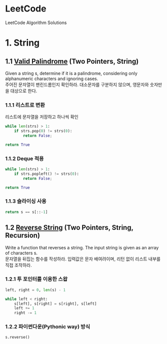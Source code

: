 # LeetCode   
LeetCode Algorithm Solutions


# 1. String   
## 1.1 [Valid Palindrome](https://leetcode.com/problems/valid-palindrome/) (Two Pointers, String)
Given a string s, determine if it is a palindrome, considering only alphanumeric characters and ignoring cases.   
주어진 문자열이 팬린드롬인지 확인하라. 대소문자를 구분하지 않으며, 영문자와 숫자만을 대상으로 한다.   
### 1.1.1 리스트로 변환
리스트에 문자열을 저장하고 하나씩 확인
```python
while len(strs) > 1:
    if strs.pop(0) != strs(0):
        return False;

return True
```
### 1.1.2 Deque 적용
```python
while len(strs) > 1:
    if strs.popleft() != strs(0):
        return False;

return True
```
### 1.1.3 슬라이싱 사용
```python
return s == s[::-1]
```

## 1.2 [Reverse String](https://leetcode.com/problems/reverse-string/) (Two Pointers, String, Recursion)
Write a function that reverses a string. The input string is given as an array of characters s.   
문자열을 뒤집는 함수를 작성하라. 입력값은 문자 배여려이며, 리턴 없이 리스트 내부를 직접 조작하라.
### 1.2.1 투 포인터를 이용한 스왑
```python
left, right = 0, len(s) - 1

while left < right:
    s[left], s[right] = s[right], s[left]
    left += 1
    right -= 1
```
   
### 1.2.2 파이썬다운(Pythonic way) 방식
```python
s.reverse()
```
